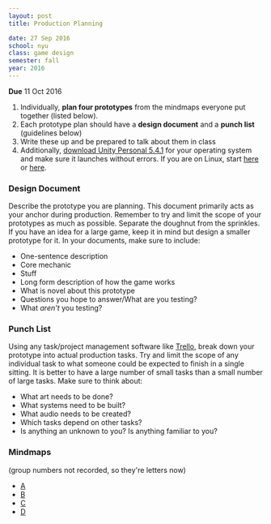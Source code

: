 ```yaml
---
layout: post
title: Production Planning

date: 27 Sep 2016
school: nyu
class: game design
semester: fall
year: 2016
--- 
```


**Due** 11 Oct 2016

1. Individually, **plan four prototypes** from the mindmaps everyone put together (listed below).
2. Each prototype plan should have a **design document** and a **punch list** (guidelines below)
3. Write these up and be prepared to talk about them in class
4. Additionally, [download Unity Personal 5.4.1](https://store.unity.com/download?ref=personal) for your operating system and make sure it launches without errors. If you are on Linux, start [here](https://blogs.unity3d.com/2015/08/26/unity-comes-to-linux-experimental-build-now-available/) or [here](https://wiki.archlinux.org/index.php/Unity3D).

### Design Document
Describe the prototype you are planning. This document primarily acts as your anchor during production. Remember to try and limit the scope of your prototypes as much as possible. Separate the doughnut from the sprinkles. If you have an idea for a large game, keep it in mind but design a smaller prototype for it. In your documents, make sure to include:

* One-sentence description
* Core mechanic
* Stuff
* Long form description of how the game works
* What is novel about this prototype
* Questions you hope to answer/What are you testing?
* What *aren't* you testing?

### Punch List
Using any task/project management software like [Trello](http://trello.com/), break down your prototype into actual production tasks. Try and limit the scope of any individual task to what someone could be expected to finish in a single sitting. It is better to have a large number of small tasks than a small number of large tasks. Make sure to think about:

* What art needs to be done?
* What systems need to be built?
* What audio needs to be created?
* Which tasks depend on other tasks?
* Is anything an unknown to you? Is anything familiar to you?

### Mindmaps

(group numbers not recorded, so they're letters now)

* [A](https://coggle.it/diagram/V-bEUDQLDIRs_FgN#/64b54501ca8731ea3ae64d05da5875a06f2741d93a32230c1420520bd0f8bc2a)
* [B](https://coggle.it/diagram/V-KEGGQVvXx6j4JH/c8e3d49cb8ea0ab02eb5f4732e89798e0815b0029009039c3546d0851679d71f)
* [C](https://coggle.it/diagram/V-MgymQVvXx6kVjK/e9460fe7d114a3ff7759480c1c07b5c204d1a5632cb982496ae0653439028611)
* [D](d.jpg)